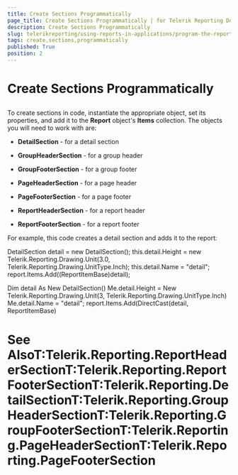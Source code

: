 ```yaml
---
title: Create Sections Programmatically
page_title: Create Sections Programmatically | for Telerik Reporting Documentation
description: Create Sections Programmatically
slug: telerikreporting/using-reports-in-applications/program-the-report-definition/create-sections-programmatically
tags: create,sections,programmatically
published: True
position: 2
---
```


# Create Sections Programmatically



## 



To create sections in code, instantiate the appropriate object, set its properties, and add it to the __Report__ object's __Items__ collection. The objects you will need to work with are:

* __DetailSection__ - for a detail section 


* __GroupHeaderSection__ - for a group header 


* __GroupFooterSection__ - for a group footer 


* __PageHeaderSection__ - for a page header 


* __PageFooterSection__ - for a page footer 


* __ReportHeaderSection__ - for a report header 


* __ReportFooterSection__ - for a report footer

For example, this code creates a detail section and adds it to the report:

	
DetailSection detail = new DetailSection();
this.detail.Height = new Telerik.Reporting.Drawing.Unit(3.0, Telerik.Reporting.Drawing.UnitType.Inch);
this.detail.Name = "detail";
report.Items.Add((ReportItemBase)detail);
		



	
Dim detail As New DetailSection()
Me.detail.Height = New Telerik.Reporting.Drawing.Unit(3, Telerik.Reporting.Drawing.UnitType.Inch)
Me.detail.Name = "detail";
report.Items.Add(DirectCast(detail, ReportItemBase)
		



# See AlsoT:Telerik.Reporting.ReportHeaderSectionT:Telerik.Reporting.ReportFooterSectionT:Telerik.Reporting.DetailSectionT:Telerik.Reporting.GroupHeaderSectionT:Telerik.Reporting.GroupFooterSectionT:Telerik.Reporting.PageHeaderSectionT:Telerik.Reporting.PageFooterSection
